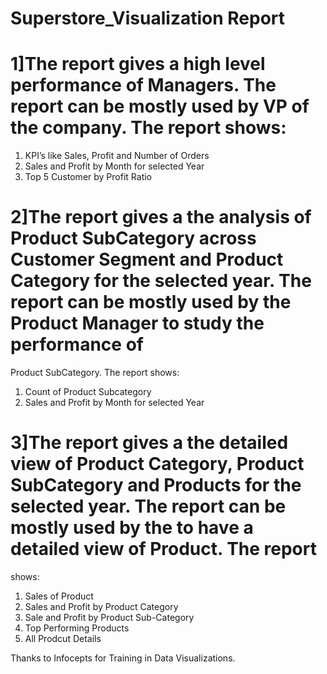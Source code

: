 # Superstore_Visualization Report 
# 1]The report gives a high level performance of Managers. The report can be mostly used by VP of the company. The report shows:
1. KPI’s like Sales, Profit and Number of Orders
2. Sales and Profit by Month for selected Year
3. Top 5 Customer by Profit Ratio
# 2]The report gives a the analysis of Product SubCategory across Customer Segment and Product Category for the selected year. The report can be mostly used by the Product Manager to study the performance of
Product SubCategory. The report shows:
1. Count of Product Subcategory
2. Sales and Profit by Month for selected Year
# 3]The report gives a the detailed view of Product Category, Product SubCategory and Products for the selected year. The report can be mostly used by the to have a detailed view of Product. The report
shows:
1. Sales of Product
2. Sales and Profit by Product Category
3. Sale and Profit by Product Sub-Category
4. Top Performing Products
5. All Prodcut Details

Thanks to Infocepts for Training in Data Visualizations.
